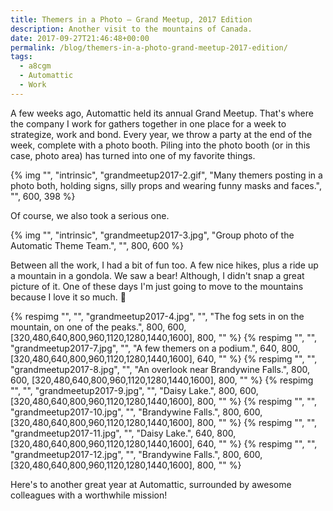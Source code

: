 ```yaml
---
title: Themers in a Photo – Grand Meetup, 2017 Edition
description: Another visit to the mountains of Canada.
date: 2017-09-27T21:46:48+00:00
permalink: /blog/themers-in-a-photo-grand-meetup-2017-edition/
tags:
  - a8cgm
  - Automattic
  - Work
---
```


A few weeks ago, Automattic held its annual Grand Meetup. That's where the company I work for gathers together in one place for a week to strategize, work and bond. Every year, we throw a party at the end of the week, complete with a photo booth. Piling into the photo booth (or in this case, photo area) has turned into one of my favorite things.

{% img "", "intrinsic", "grandmeetup2017-2.gif", "Many themers posting in a photo both, holding signs, silly props and wearing funny masks and faces.", "", 600, 398 %}

Of course, we also took a serious one.

{% img "", "intrinsic", "grandmeetup2017-3.jpg", "Group photo of the Automatic Theme Team.", "", 800, 600 %}

Between all the work, I had a bit of fun too. A few nice hikes, plus a ride up a mountain in a gondola. We saw a bear! Although, I didn't snap a great picture of it. One of these days I'm just going to move to the mountains because I love it so much. 🙂

<div class="reel">
  {% respimg "", "", "grandmeetup2017-4.jpg", "", "The fog sets in on the mountain, on one of the peaks.", 800, 600, [320,480,640,800,960,1120,1280,1440,1600], 800, "" %}
  {% respimg "", "", "grandmeetup2017-7.jpg", "", "A few themers on a podium.", 640, 800, [320,480,640,800,960,1120,1280,1440,1600], 640, "" %}
  {% respimg "", "", "grandmeetup2017-8.jpg", "", "An overlook near Brandywine Falls.", 800, 600, [320,480,640,800,960,1120,1280,1440,1600], 800, "" %}
  {% respimg "", "", "grandmeetup2017-9.jpg", "", "Daisy Lake.", 800, 600, [320,480,640,800,960,1120,1280,1440,1600], 800, "" %}
  {% respimg "", "", "grandmeetup2017-10.jpg", "", "Brandywine Falls.", 800, 600, [320,480,640,800,960,1120,1280,1440,1600], 800, "" %}
  {% respimg "", "", "grandmeetup2017-11.jpg", "", "Daisy Lake.", 640, 800, [320,480,640,800,960,1120,1280,1440,1600], 640, "" %}
  {% respimg "", "", "grandmeetup2017-12.jpg", "", "Brandywine Falls.", 800, 600, [320,480,640,800,960,1120,1280,1440,1600], 800, "" %}
</div>

Here's to another great year at Automattic, surrounded by awesome colleagues with a worthwhile mission!
